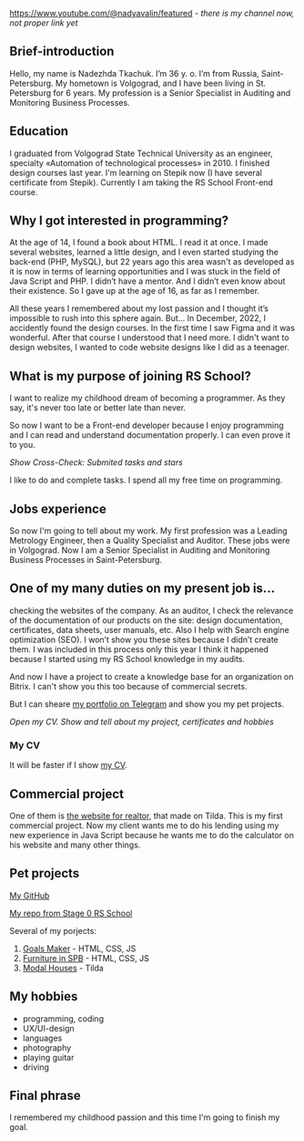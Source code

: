 https://www.youtube.com/@nadyavalin/featured - *there is my channel now, not proper link yet*

## Brief-introduction
Hello, my name is Nadezhda Tkachuk. I’m 36 y. o. I’m from Russia, Saint-Petersburg. My hometown is Volgograd, and I have been living in St. Petersburg for 6 years. My profession is a Senior Specialist in Auditing and Monitoring Business Processes.

## Education
I graduated from Volgograd State Technical University as an engineer, specialty «Automation of technological processes» in 2010. I finished design courses last year. I'm learning on Stepik now (I have several certificate from Stepik). Currently I am taking the RS School Front-end course.

## Why I got interested in programming?
At the age of 14, I found a book about HTML. I read it at once. I made several websites, learned a little design, and I even started studying the back-end (PHP, MySQL), but 22 years ago this area wasn't as developed as it is now in terms of learning opportunities and I was stuck in the field of Java Script and PHP. I didn’t have a mentor. And I didn’t even know about their existence. So I gave up at the age of 16, as far as I remember.

All these years I remembered about my lost passion and I thought it’s impossible to rush into this sphere again. But… In December, 2022, I accidently found the design courses. In the first time I saw Figma and it was wonderful. After that course I understood that I need more. I didn't want to design websites, I wanted to code website designs like I did as a teenager.

## What is my purpose of joining RS School?
I want to realize my childhood dream of becoming a programmer. As they say, it's never too late or better late than never.

So now I want to be a Front-end developer because I enjoy programming and I can read and understand documentation properly. I can even prove it to you. 

*Show Cross-Check: Submited tasks and stars*

I like to do and complete tasks. I spend all my free time on programming.

## Jobs experience
So now I'm going to tell about my work. My first profession was a Leading Metrology Engineer, then a Quality Specialist and Auditor. These jobs were in Volgograd. Now I am a Senior Specialist in Auditing and Monitoring Business Processes in Saint-Petersburg.

## One of my many duties on my present job is...
checking the websites of the company. As an auditor, I check the relevance of the documentation of our products on the site: design documentation, certificates, data sheets, user manuals, etc. Also I help with Search engine optimization (SEO). I won’t show you these sites because I didn’t create them. I was included in this process only this year I think it happened because I started using my RS School knowledge in my audits.

And now I have a project to create a knowledge base for an organization on Bitrix. I can't show you this too because of commercial secrets.

But I can sheare [my portfolio on Telegram](https://t.me/portfolio_tkachuk) and show you my pet projects.

*Open my CV. Show and tell about my project, certificates and hobbies*

### My CV
It will be faster if I show [my CV](https://nadyavalin.github.io/rsschool-cv/#up).

## Commercial project
One of them is [the website for realtor](https://insp-studio.ru/realtor), that made on Tilda. This is my first commercial project. Now my client wants me to do his lending using my new experience in Java Script because he wants me to do the calculator on his website and many other things.

## Pet projects
[My GitHub](https://github.com/nadyavalin)

[My repo from Stage 0 RS School](https://github.com/nadyavalin/rs-preschool-tasks)

Several of my porjects:

1. [Goals Maker](https://nadyavalin.github.io/goalsMaker/) - HTML, CSS, JS
2. [Furniture in SPB](https://nadyavalin.github.io/furniture-in-spb/) - HTML, CSS, JS
3. [Modal Houses](https://insp-studio.ru/module-houses) - Tilda

## My hobbies
- programming, coding
- UX/UI-design
- languages
- photography
- playing guitar
- driving

## Final phrase
I remembered my childhood passion and this time I'm going to finish my goal.
